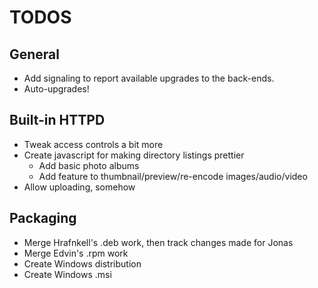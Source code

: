 # TODOS #

## General ##

   * Add signaling to report available upgrades to the back-ends.
   * Auto-upgrades!


## Built-in HTTPD ##

   * Tweak access controls a bit more
   * Create javascript for making directory listings prettier
     * Add basic photo albums
     * Add feature to thumbnail/preview/re-encode images/audio/video
   * Allow uploading, somehow


## Packaging ##

   * Merge Hrafnkell's .deb work, then track changes made for Jonas
   * Merge Edvin's .rpm work
   * Create Windows distribution
   * Create Windows .msi

